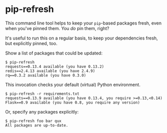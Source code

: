pip-refresh
===========

This command line tool helps to keep your `pip`-based packages fresh, even when
you've pinned them.  You _do_ pin them, right?

It's useful to run this on a regular basis, to keep your dependencies fresh,
but explicitly pinned, too.

Show a list of packages that could be updated:

    $ pip-refresh
    requests==0.13.4 available (you have 0.13.2)
    redis==2.4.13 available (you have 2.4.9)
    rq==0.3.2 available (you have 0.3.0)

This invocation checks your default (virtual) Python environment.

    $ pip-refresh -r requirements.txt
    requests==0.13.9 available (you have 0.13.4, you require >=0.13,<0.14)
    Flask==0.9 available (you have 0.8, you require any version)

Or, specify any packages explicitly:

    $ pip-refresh foo bar qux
    All packages are up-to-date.

